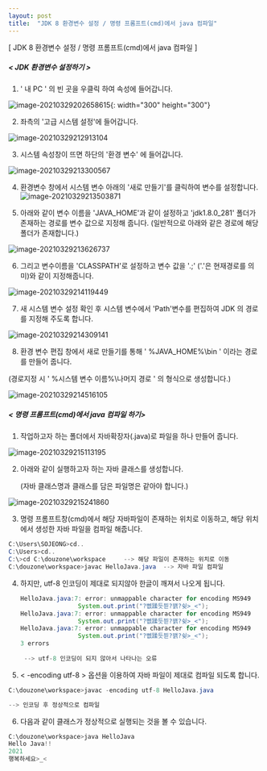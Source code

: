 ```yaml
---
layout: post
title:  "JDK 8 환경변수 설정 / 명령 프롬프트(cmd)에서 java 컴파일"
---
```




[ JDK 8 환경변수 설정 / 명령 프롬프트(cmd)에서 java 컴파일 ]





##### < JDK 환경변수 설정하기 >





1. ' 내 PC ' 의 빈 곳을 우클릭 하여 속성에 들어갑니다.  

![image-20210329202658615](https://user-images.githubusercontent.com/78267103/112850267-d119bc00-90e4-11eb-900d-b1eabe0334b1.jpg){: width="300" height="300"} 









2. 좌측의 '고급 시스템 설정'에 들어갑니다.

![image-20210329212913104](https://user-images.githubusercontent.com/78267103/112850272-d2e37f80-90e4-11eb-9dfe-68e2db1ad848.jpg)











3. 시스템 속성창이 뜨면 하단의 '환경 변수' 에 들어갑니다.

![image-20210329213300567](https://user-images.githubusercontent.com/78267103/112850274-d2e37f80-90e4-11eb-824c-db28d1ab748e.jpg)











4. 환경변수 창에서  시스템 변수 아래의 '새로 만들기'를  클릭하여 변수를 설정합니다.
![image-20210329213503871](https://user-images.githubusercontent.com/78267103/112850276-d37c1600-90e4-11eb-91c7-11bbff87d5ec.jpg)











5. 아래와 같이 변수 이름을 'JAVA_HOME'과 같이 설정하고 'jdk1.8.0_281' 폴더가 존재하는 경로를 변수 값으로 지정해 줍니다. (일반적으로 아래와 같은 경로에 해당 폴더가 존재합니다.)

![image-20210329213626737](https://user-images.githubusercontent.com/78267103/112850278-d37c1600-90e4-11eb-92c5-9c4e66d9aa0b.jpg)











6. 그리고 변수이름을 'CLASSPATH'로 설정하고 변수 값을 '.;' ('.'은 현재경로를 의미)와 같이 지정해줍니다.

![image-20210329214119449](https://user-images.githubusercontent.com/78267103/112850280-d414ac80-90e4-11eb-856b-34adb30fc45f.jpg)











7. 새 시스템 변수 설정 확인 후 시스템 변수에서 'Path'변수를 편집하여 JDK 의 경로를 지정해 주도록 합니다.

![image-20210329214309141](https://user-images.githubusercontent.com/78267103/112850286-d414ac80-90e4-11eb-9418-2531f81f5e0c.jpg)











8.  환경 변수 편집 창에서 새로 만들기를 통해 ' %JAVA_HOME%\bin ' 이라는 경로를 만들어 줍니다.

   (경로지정 시 ' %시스템 변수 이름%\나머지 경로 ' 의 형식으로 생성합니다.)

![image-20210329214516105](https://user-images.githubusercontent.com/78267103/112850289-d4ad4300-90e4-11eb-882c-cfe3733dd9d3.jpg)













##### < 명령 프롬프트(cmd)에서 java 컴파일 하기>





1. 작업하고자 하는 폴더에서 자바확장자(.java)로 파일을 하나 만들어 줍니다. 

![image-20210329215113195](https://user-images.githubusercontent.com/78267103/112850293-d545d980-90e4-11eb-8727-48c4ee266069.jpg)















2. 아래와 같이 실행하고자 하는 자바 클래스를 생성합니다. 

   (자바 클래스명과 클래스를 담은 파일명은 같아야 합니다.)

![image-20210329215241860](https://user-images.githubusercontent.com/78267103/112850296-d545d980-90e4-11eb-94ad-089006989ccc.jpg)














3. 명령 프롬프트창(cmd)에서 해당 자바파일이 존재하는 위치로 이동하고, 해당 위치에서 생성한 자바 파일을 컴파일 해줍니다.

```java
C:\Users\SOJEONG>cd..    
C:\Users>cd..
C:\>cd C:\douzone\workspace     --> 해당 파일이 존재하는 위치로 이동
C:\douzone\workspace>javac HelloJava.java  --> 자바 파일 컴파일
```









4. 하지만, utf-8 인코딩이 제대로 되지않아 한글이 깨져서 나오게 됩니다.

   ```java
   HelloJava.java:7: error: unmappable character for encoding MS949  
                   System.out.print("?뻾蹂듯븯?꽭?슂>_<");  
   HelloJava.java:7: error: unmappable character for encoding MS949
                   System.out.print("?뻾蹂듯븯?꽭?슂>_<");     
   HelloJava.java:7: error: unmappable character for encoding MS949
                   System.out.print("?뻾蹂듯븯?꽭?슂>_<");       
   3 errors    
    
    --> utf-8 인코딩이 되지 않아서 나타나는 오류    
   ```









5. < -encoding utf-8 > 옵션을 이용하여 자바 파일이 제대로 컴파일 되도록 합니다.

```java
C:\douzone\workspace>javac -encoding utf-8 HelloJava.java 

--> 인코딩 후 정상적으로 컴파일  
```









6. 다음과 같이 클래스가 정상적으로 실행되는 것을 볼 수 있습니다.

```java
C:\douzone\workspace>java HelloJava
Hello Java!!
2021
행복하세요>_<       
```
